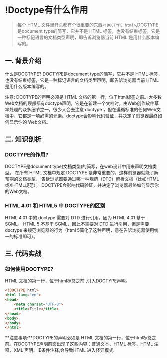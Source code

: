 # !Doctype有什么作用

> 每个 HTML 文件里开头都有个很重要的东西`<!DOCTYPE html>`,DOCTYPE是document type的简写，它并不是 HTML 标签，也没有结束标签，它是一种标记语言的文档类型声明，即告诉浏览器当前 HTML 是用什么版本编写的。

## 一. 背景介绍

什么是DOCTYPE?
DOCTYPE是document type的简写，它并不是 HTML 标签，也没有结束标签，它是一种标记语言的文档类型声明，即告诉浏览器当前 HTML 是用什么版本编写的。

注意: DOCTYPE的声明必须是 HTML 文档的第一行，位于html标签之前。大多数Web文档的顶部都有doctype声明，它是在新建一个文档时，由Web创作软件草率处理的众多细节之一。很少人会去注意 doctype ，但在遵循标准的任何Web文档中，它都是一项必需的元素。doctype会影响代码验证，并决定了浏览器最终如何显示你的 Web文档。

## 二. 知识剖析

### DOCTYPE的作用?

DOCTYPE是document type(文档类型)的简写，在web设计中用来声明文档类型。
在所有 HTML 文档中规定 DOCTYPE 是非常重要的，这样浏览器就能了解预期的文档类型， 告诉浏览器要通过哪一种规范（DTD）解析文档（比如HTML或XHTML规范）。
DOCTYPE会影响代码验证，并决定了浏览器最终如何显示你的Web文档。

### HTML 4.01 和 HTML5 中 DOCTYPE的区别

HTML 4.01 中的 doctype 需要对 DTD 进行引用，因为 HTML 4.01 基于 SGML。
HTML 5 不基于 SGML，因此不需要对 DTD 进行引用，但是需要 doctype 来规范浏览器的行为（html 5简化了这种声明，意在告诉浏览器使用统一的标准即可）。

## 三. 代码实战

### 如何使用DOCTYPE?

HTML 文档的第一行，位于html标签之前 ,引入DOCTYPE声明。

```html
<!DOCTYPE html>
<html lang="en">
<head>
    <meta charset="UTF-8">
    <title>Title</title>
</head>
<body>
</body>
</html> 

```

**注意事项:**DOCTYPE的声明必须是 HTML 文档的第一行，位于html标签之前。在DOCTYPE声明前面出现了这些内容：普通文本、HTML 标签、HTML 注释、XML 声明、IE条件注释,会导致HTML 进入怪异模式.